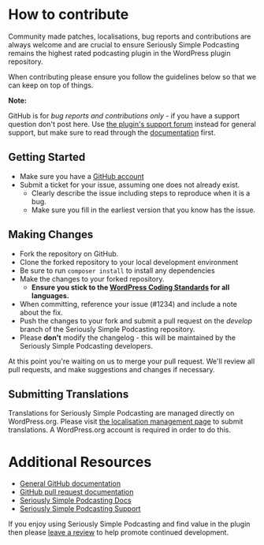 # How to contribute

Community made patches, localisations, bug reports and contributions are always welcome and are crucial to ensure Seriously Simple Podcasting remains the highest rated podcasting plugin in the WordPress plugin repository.

When contributing please ensure you follow the guidelines below so that we can keep on top of things.

__Note:__

GitHub is for *bug reports and contributions only* - if you have a support question don't post here. Use [the plugin's support forum](http://wordpress.org/support/plugin/seriously-simple-podcasting) instead for general support, but make sure to read through the [documentation](http://www.seriouslysimplepodcasting.com/documentation/) first.

## Getting Started

* Make sure you have a [GitHub account](https://github.com/signup/free)
* Submit a ticket for your issue, assuming one does not already exist.
  * Clearly describe the issue including steps to reproduce when it is a bug.
  * Make sure you fill in the earliest version that you know has the issue.

## Making Changes

* Fork the repository on GitHub.
* Clone the forked repository to your local development environment
* Be sure to run `composer install` to install any dependencies
* Make the changes to your forked repository.
  * **Ensure you stick to the [WordPress Coding Standards](http://make.wordpress.org/core/handbook/coding-standards/) for all languages.**
* When committing, reference your issue (#1234) and include a note about the fix.
* Push the changes to your fork and submit a pull request on the *develop* branch of the Seriously Simple Podcasting repository.
* Please **don't** modify the changelog - this will be maintained by the Seriously Simple Podcasting developers.

At this point you're waiting on us to merge your pull request. We'll review all pull requests, and make suggestions and changes if necessary.

## Submitting Translations

Translations for Seriously Simple Podcasting are managed directly on WordPress.org. Please visit [the localisation management page](https://translate.wordpress.org/projects/wp-plugins/seriously-simple-podcasting) to submit translations. A WordPress.org account is required in order to do this.

# Additional Resources

* [General GitHub documentation](http://help.github.com/)
* [GitHub pull request documentation](http://help.github.com/send-pull-requests/)
* [Seriously Simple Podcasting Docs](http://www.seriouslysimplepodcasting.com/)
* [Seriously Simple Podcasting Support](http://wordpress.org/support/plugin/seriously-simple-podcasting)

If you enjoy using Seriously Simple Podcasting and find value in the plugin then please [leave a review](https://wordpress.org/support/view/plugin-reviews/seriously-simple-podcasting?rate=5#postform) to help promote continued development.
